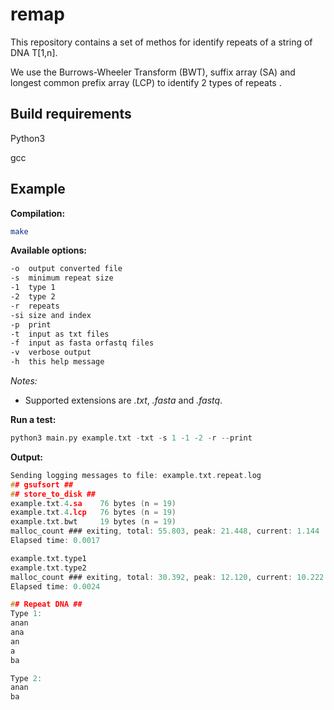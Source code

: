 # remap 

This repository contains a set of methos for identify repeats of a string of DNA T\[1,n\].

We use the Burrows-Wheeler Transform (BWT), suffix array (SA) and longest common prefix array (LCP) to identify 2 types of repeats .

## Build requirements

Python3

gcc

## Example

**Compilation:**

```sh
make
```

**Available options:**

```sh
-o  output converted file
-s  minimum repeat size
-1  type 1
-2 	type 2
-r  repeats
-si size and index
-p  print
-t  input as txt files
-f  input as fasta orfastq files
-v	verbose output
-h	this help message

```
_Notes:_ 
- Supported extensions are _.txt_, _.fasta_ and _.fastq_.


**Run a test:**

```c
python3 main.py example.txt -txt -s 1 -1 -2 -r --print
```

**Output:**

```c
Sending logging messages to file: example.txt.repeat.log
## gsufsort ##
## store_to_disk ##
example.txt.4.sa 	76 bytes (n = 19)
example.txt.4.lcp 	76 bytes (n = 19)
example.txt.bwt 	19 bytes (n = 19)
malloc_count ### exiting, total: 55.803, peak: 21.448, current: 1.144
Elapsed time: 0.0017

example.txt.type1
example.txt.type2
malloc_count ### exiting, total: 30.392, peak: 12.120, current: 10.222
Elapsed time: 0.0024

## Repeat DNA ##
Type 1:
anan
ana
an
a
ba

Type 2:
anan
ba
```

